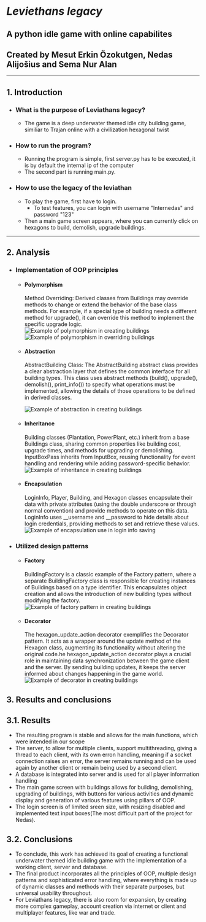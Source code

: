 # ***Leviethans legacy***

## A python idle game with online capabilites 

## Created by Mesut Erkin Özokutgen, Nedas Alijošius and Sema Nur Alan

---

## 1. **Introduction**

  *  ### What is the purpose of Leviathans legacy?
        * The game is a deep underwater themed idle city building game, similiar to Trajan online with a civilization hexagonal twist

  *  ### How to run the program?

        * Running the program is simple, first server.py has to be executed, it is by default the internal ip of the computer
        * The second part is running main.py. 

  *  ### How to use the legacy of the leviathan
  
        * To play the game, first have to login.
          * To test features, you can login with username "Internedas" and password "123" 
        * Then a main game screen appears, where you can currently click on hexagons to build, demolish, upgrade buildings.

---

## 2. **Analysis**

 *  ### Implementation of OOP principles

      *  #### Polymorphism
            Method Overriding: Derived classes from Buildings may override methods to change or extend the behavior of the base class methods. For example, if a special type of building needs a different method for upgrade(), it can override this method to implement the specific upgrade logic.
      ![Example of polymorphism in creating buildings](/Leviathans_legacy/ReportScreenshots/overridden.png)
      ![Example of polymorphism in overriding buildings](/Leviathans_legacy/ReportScreenshots/override.png)
      *  #### Abstraction
            AbstractBuilding Class: The AbstractBuilding abstract class provides a clear abstraction layer that defines the common interface for all building types. This class uses abstract methods (build(), upgrade(), demolish(), print_info()) to specify what operations must be implemented, allowing the details of those operations to be defined in derived classes.

         ![Example of abstraction in creating buildings](/Leviathans_legacy/ReportScreenshots/abstraction.png)
      *  #### Inheritance
            Building classes (Plantation, PowerPlant, etc.) inherit from a base Buildings class, sharing common properties like building cost, upgrade times, and methods for upgrading or demolishing.
            InputBoxPass inherits from InputBox, reusing functionality for event handling and rendering while adding password-specific behavior.
      ![Example of inheritance in creating buildings](/Leviathans_legacy/ReportScreenshots/inheritance.png)
      *  #### Encapsulation
            LoginInfo, Player, Building, and Hexagon classes encapsulate their data with private attributes (using the double underscore or through normal convention) and provide methods to operate on this data.
            LoginInfo uses __username and __password to hide details about login credentials, providing methods to set and retrieve these values.
      ![Example of encapsulation use in login info saving](/Leviathans_legacy/ReportScreenshots/encapsulation.png)

 *  ### Utilized design patterns

      *  #### Factory
            BuildingFactory is a classic example of the Factory pattern, where a separate BuildingFactory class is responsible for creating instances of Buildings based on a type identifier. This encapsulates object creation and allows the introduction of new building types without modifying the factory.
      ![Example of factory pattern in creating buildings](/Leviathans_legacy/ReportScreenshots/factory.png)
      *  #### Decorator
            The hexagon_update_action decorator exemplifies the Decorator pattern. It acts as a wrapper around the update method of the Hexagon class, augmenting its functionality without altering the original code.he hexagon_update_action decorator plays a crucial role in maintaining data synchronization between the game client and the server. By sending building updates, it keeps the server informed about changes happening in the game world. 
      ![Example of decorator in creating buildings](/Leviathans_legacy/ReportScreenshots/decorator.png)

## 3. **Results and conclusions**

## 3.1. **Results**

* The resulting program is stable and allows for the main functions, which were intended in our scope
* The server, to allow for multiple clients, support multithreading, giving a thread to each client, with its own erron handling, meaning if a socket connection raises an error, the server remains running and can be used again by another client or remain being used by a second client.
* A database is integrated into server and is used for all player information handling
* The main game screen with buildings allows for building, demolishing, upgrading of buildings, with buttons for various activities and dynamic display and generation of various features using pillars of OOP.
* The login screen is of limited sreen size, with resizing disabled and implemented text input boxes(The most difficult part of the project for Nedas).

## 3.2. **Conclusions**

* To conclude, this work has achieved its goal of creating a functional underwater themed idle building game with the implementation of a working client, server and database. 
* The final product incorporates all the principles of OOP, multiple design patterns and sophisticated error handling, where everything is made up of dynamic classes and methods with their separate purposes, but universal usability throughout. 
* For Leviathans legacy, there is also room for expansion, by creating more complex gameplay, account creation via internet or client and multiplayer features, like war and trade.
